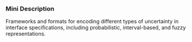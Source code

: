 ### Mini Description

Frameworks and formats for encoding different types of uncertainty in interface specifications, including probabilistic, interval-based, and fuzzy representations.
